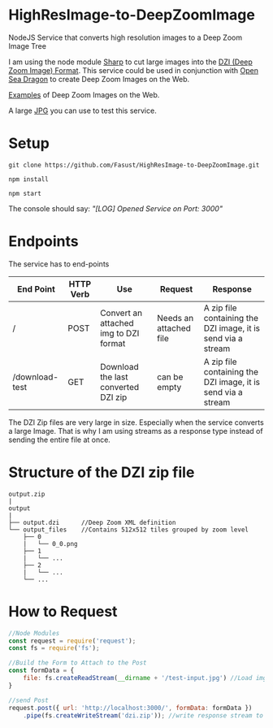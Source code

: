 # HighResImage-to-DeepZoomImage

NodeJS Service that converts high resolution images to a Deep Zoom Image Tree

I am using the node module [Sharp](https://sharp.pixelplumbing.com/en/stable/api-output/#tile) to cut large images into the [DZI (Deep Zoom Image) Format](https://docs.microsoft.com/en-us/previous-versions/windows/silverlight/dotnet-windows-silverlight/cc645077(v=vs.95)). This service could be used in conjunction with [Open Sea Dragon](https://openseadragon.github.io/) to create Deep Zoom Images on the Web.

[Examples](http://feinerarts.com/feiner-arts---deep-zoom.html) of Deep Zoom Images on the Web.

A large [JPG](https://github.com/Fasust/HighResImage-to-DeepZoomImage/blob/master/test-input.jpg) you can use to test this service.

# Setup

```
git clone https://github.com/Fasust/HighResImage-to-DeepZoomImage.git
```

```
npm install
```

```
npm start 
```

The console should say: _"[LOG] Opened Service on Port: 3000"_

# Endpoints

The service has to end-points

| End Point      | HTTP Verb | Use                                   | Request                | Response                                                     |
| -------------- | --------- | ------------------------------------- | ---------------------- | ------------------------------------------------------------ |
| /              | POST      | Convert an attached img to DZI format | Needs an attached file | A zip file containing the DZI image, it is send via a stream |
| /download-test | GET       | Download the last converted DZI zip   | can be empty           | A zip file containing the DZI image, it is send via a stream |

The DZI Zip files are very large in size. Especially when the service converts a large Image. That is why I am using streams as a response type instead of sending the entire file at once.

# Structure of the DZI zip file
```
output.zip
|
output
|
├── output.dzi      //Deep Zoom XML definition
└── output_files    //Contains 512x512 tiles grouped by zoom level
    ├── 0
    |   └── 0_0.png
    ├── 1
    |   └── ...
    ├── 2
    |   └── ...
    └── ...
```
# How to Request
```javascript
//Node Modules
const request = require('request');
const fs = require('fs');

//Build the Form to Attach to the Post
const formData = {
    file: fs.createReadStream(__dirname + '/test-input.jpg') //Load img as buffer
}

//send Post
request.post({ url: 'http://localhost:3000/', formData: formData })
    .pipe(fs.createWriteStream('dzi.zip')); //write response stream to zip file
```
